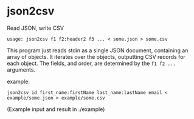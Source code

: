 # json2csv

Read JSON, write CSV

    usage: json2csv f1 f2:header2 f3 ... < some.json > some.csv

This program just reads stdin as a single JSON document, containing an array of
objects. It iterates over the objects, outputting CSV records for each object.
The fields, and order, are determined by the `f1 f2 ...` arguments.

example:

    json2csv id first_name:firstName last_name:lastName email < example/some.json > example/some.csv

(Example input and result in ./example)
